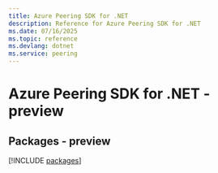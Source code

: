 ```yaml
---
title: Azure Peering SDK for .NET
description: Reference for Azure Peering SDK for .NET
ms.date: 07/16/2025
ms.topic: reference
ms.devlang: dotnet
ms.service: peering
---
```

# Azure Peering SDK for .NET - preview
## Packages - preview
[!INCLUDE [packages](peering-index.md)]